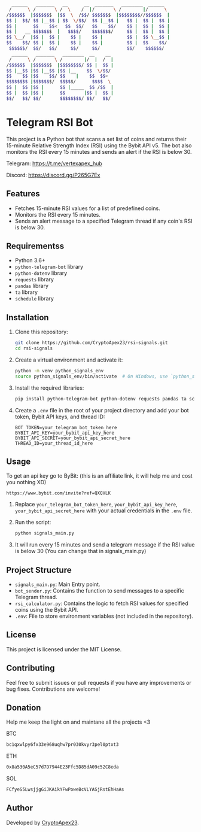 ```bash
  ______   _______   __      __  _______   ________  ______
 /      \ /       \ /  \    /  |/       \ /        |/      \
/$$$$$$  |$$$$$$$  |$$  \  /$$/ $$$$$$$  |$$$$$$$$//$$$$$$  |
$$ |  $$/ $$ |__$$ | $$  \/$$/  $$ |__$$ |   $$ |  $$ |  $$ |
$$ |      $$    $$<   $$  $$/   $$    $$/    $$ |  $$ |  $$ |
$$ |   __ $$$$$$$  |   $$$$/    $$$$$$$/     $$ |  $$ |  $$ |
$$ \__/  |$$ |  $$ |    $$ |    $$ |         $$ |  $$ \__$$ |
$$    $$/ $$ |  $$ |    $$ |    $$ |         $$ |  $$    $$/
 $$$$$$/  $$/   $$/     $$/     $$/          $$/    $$$$$$/
  ______   _______   ________  __    __
 /      \ /       \ /        |/  |  /  |
/$$$$$$  |$$$$$$$  |$$$$$$$$/ $$ |  $$ |
$$ |__$$ |$$ |__$$ |$$ |__    $$  \/$$/
$$    $$ |$$    $$/ $$    |    $$  $$<
$$$$$$$$ |$$$$$$$/  $$$$$/      $$$$  \
$$ |  $$ |$$ |      $$ |_____  $$ /$$  |
$$ |  $$ |$$ |      $$       |$$ |  $$ |
$$/   $$/ $$/       $$$$$$$$/ $$/   $$/
```

# Telegram RSI Bot

This project is a Python bot that scans a set list of coins and returns their 15-minute Relative Strength Index (RSI) using the Bybit API v5. The bot also monitors the RSI every 15 minutes and sends an alert if the RSI is below 30.

Telegram: https://t.me/vertexapex_hub

Discord: https://discord.gg/P265G7Ex

## Features

- Fetches 15-minute RSI values for a list of predefined coins.
- Monitors the RSI every 15 minutes.
- Sends an alert message to a specified Telegram thread if any coin's RSI is below 30.

## Requirementss

- Python 3.6+
- `python-telegram-bot` library
- `python-dotenv` library
- `requests` library
- `pandas` library
- `ta` library
- `schedule` library

## Installation

1. Clone this repository:

   ```bash
   git clone https://github.com/CryptoApex23/rsi-signals.git
   cd rsi-signals
   ```

2. Create a virtual environment and activate it:

   ```bash
   python -m venv python_signals_env
   source python_signals_env/bin/activate  # On Windows, use `python_signals_env\Scripts\activate`
   ```

3. Install the required libraries:

   ```bash
   pip install python-telegram-bot python-dotenv requests pandas ta schedule
   ```

4. Create a `.env` file in the root of your project directory and add your bot token, Bybit API keys, and thread ID:

   ```plaintext
   BOT_TOKEN=your_telegram_bot_token_here
   BYBIT_API_KEY=your_bybit_api_key_here
   BYBIT_API_SECRET=your_bybit_api_secret_here
   THREAD_ID=your_thread_id_here
   ```

## Usage

To get an api key go to ByBit: (this is an affiliate link, it will help me and cost you nothing XD)

    
    https://www.bybit.com/invite?ref=QXQVLK
   
1. Replace `your_telegram_bot_token_here`, `your_bybit_api_key_here`, `your_bybit_api_secret_here` with your actual credentials in the `.env` file.
2. Run the script:

   ```bash
   python signals_main.py
   ```

3. It will run every 15 minutes and send a telegram message if the RSI value is below 30 (You can change that in signals_main.py)

## Project Structure

- `signals_main.py`: Main Entry point.
- `bot_sender.py`: Contains the function to send messages to a specific Telegram thread.
- `rsi_calculator.py`: Contains the logic to fetch RSI values for specified coins using the Bybit API.
- `.env`: File to store environment variables (not included in the repository).

## License

This project is licensed under the MIT License.

## Contributing

Feel free to submit issues or pull requests if you have any improvements or bug fixes. Contributions are welcome!

## Donation

Help me keep the light on and maintane all the projects <3

BTC

```bash
bc1qxwlpy6fx33e968uqhw7pr030kvyr3pel0ptxt3
```

ETH

```bash
0x8a530A5eC57d7D7944E23Ffc5D85dA09c52C8eda
```

SOL

```bash
FCfyeS5LwsjjgGiJKAikYFwPoweBcVLYASjRstEhHaAs
```

## Author

Developed by [CryptoApex23](https://github.com/CryptoApex23).
